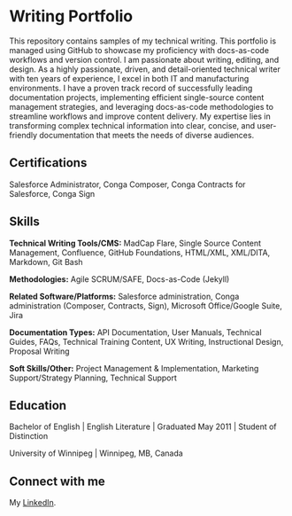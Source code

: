 # Writing Portfolio
This repository contains samples of my technical writing. This portfolio is managed using GitHub to showcase my proficiency with docs-as-code workflows and version control.
I am passionate about writing, editing, and design. As a highly passionate, driven, and detail-oriented technical writer with ten years of experience, I excel in both IT and manufacturing environments. I have a proven track record of successfully leading documentation projects, implementing efficient single-source content management strategies, and leveraging docs-as-code methodologies to streamline workflows and improve content delivery. My expertise lies in transforming complex technical information into clear, concise, and user-friendly documentation that meets the needs of diverse audiences.

## Certifications
Salesforce Administrator, Conga Composer, Conga Contracts for Salesforce, Conga Sign 

## Skills

**Technical Writing Tools/CMS:** MadCap Flare, Single Source Content Management, Confluence, GitHub Foundations, HTML/XML, XML/DITA, Markdown, Git Bash

**Methodologies:** Agile SCRUM/SAFE, Docs-as-Code (Jekyll) 

**Related Software/Platforms:** Salesforce administration, Conga administration (Composer, Contracts, Sign), Microsoft Office/Google Suite, Jira 

**Documentation Types:** API Documentation, User Manuals, Technical Guides, FAQs, Technical Training Content, UX Writing, Instructional Design, Proposal Writing

**Soft Skills/Other:** Project Management & Implementation, Marketing Support/Strategy Planning, Technical Support

## Education
Bachelor of English | English Literature | Graduated May 2011 | Student of Distinction

University of Winnipeg | Winnipeg, MB, Canada

## Connect with me

My [LinkedIn](https://www.linkedin.com/in/pamela-mcmillan/). 
